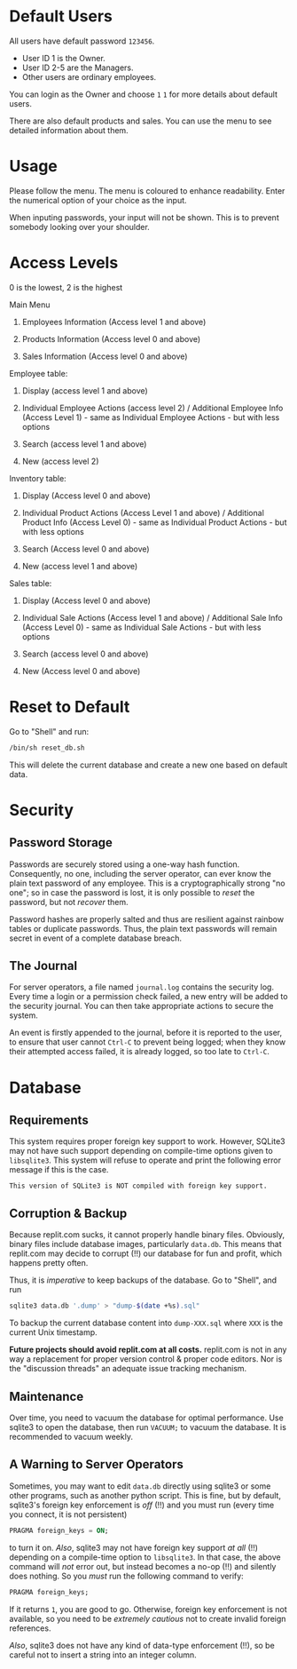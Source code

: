 # Default Users
All users have default password `123456`.

* User ID 1 is the Owner.
* User ID 2-5 are the Managers.
* Other users are ordinary employees.

You can login as the Owner and choose `1` `1` for more details about default users.

There are also default products and sales. You can use the menu to see detailed information about them.

# Usage
Please follow the menu. The menu is coloured to enhance readability. Enter the numerical option of your choice as the input.

When inputing passwords, your input will not be shown. This is to prevent somebody looking over your shoulder.

# Access Levels
0 is the lowest, 2 is the highest

Main Menu

  1. Employees Information (Access level 1 and above)
  
  2. Products Information (Access level 0 and above)

  3. Sales Information (Access level 0 and above)

Employee table:

  1. Display (access level 1 and above)

  2. Individual Employee Actions (access level 2) / Additional Employee Info (Access Level 1) - same as Individual Employee Actions - but with less options

  3. Search (access level 1 and above)

  4. New (access level 2)

Inventory table:

  1. Display (Access level 0 and above)

  2. Individual Product Actions (Access Level 1 and above) / Additional Product Info (Access Level 0) - same as Individual Product Actions - but with less options

  3. Search (Access level 0 and above)

  4. New (access level 1 and above)

Sales table:

  1. Display (Access level 0 and above) 

  2. Individual Sale Actions (Access level 1 and above) / Additional Sale Info (Access Level 0) - same as Individual Sale Actions - but with less options

  3. Search (access level 0 and above)

  4. New (Access level 0 and above)

# Reset to Default
Go to "Shell" and run:
```sh
/bin/sh reset_db.sh
```

This will delete the current database and create a new one based on default data.

# Security
## Password Storage
Passwords are securely stored using a one-way hash function. Consequently, no one, including the server operator, can ever know the plain text password of any employee. This is a cryptographically strong "no one"; so in case the password is lost, it is only possible to *reset* the password, but not *recover* them.

Password hashes are properly salted and thus are resilient against rainbow tables or duplicate passwords. Thus, the plain text passwords will remain secret in event of a complete database breach.

## The Journal
For server operators, a file named `journal.log` contains the security log. Every time a login or a permission check failed, a new entry will be added to the security journal. You can then take appropriate actions to secure the system.

An event is firstly appended to the journal, before it is reported to the user, to ensure that user cannot `Ctrl-C` to prevent being logged; when they know their attempted access failed, it is already logged, so too late to `Ctrl-C`.

# Database
## Requirements
This system requires proper foreign key support to work. However, SQLite3 may not have such support depending on compile-time options given to `libsqlite3`. This system will refuse to operate and print the following error message if this is the case.

```
This version of SQLite3 is NOT compiled with foreign key support.
```

## Corruption & Backup
Because replit.com sucks, it cannot properly handle binary files. Obviously, binary files include database images, particularly `data.db`. This means that replit.com may decide to corrupt (!!) our database for fun and profit, which happens pretty often.

Thus, it is *imperative* to keep backups of the database. Go to "Shell", and run

```sh
sqlite3 data.db '.dump' > "dump-$(date +%s).sql"
```

To backup the current database content into `dump-XXX.sql` where `XXX` is the current Unix timestamp.

**Future projects should avoid replit.com at all costs.** replit.com is not in any way a replacement for proper version control & proper code editors. Nor is the "discussion threads" an adequate issue tracking mechanism.

## Maintenance
Over time, you need to vacuum the database for optimal performance. Use sqlite3 to open the database, then run `VACUUM;` to vacuum the database. It is recommended to vacuum weekly.

## A Warning to Server Operators
Sometimes, you may want to edit `data.db` directly using sqlite3 or some other programs, such as another python script. This is fine, but by default, sqlite3's foreign key enforcement is *off* (!!) and you must run (every time you connect, it is not persistent)

```sql
PRAGMA foreign_keys = ON;
```

to turn it on. *Also*, sqlite3 may not have foreign key support *at all* (!!) depending on a compile-time option to `libsqlite3`. In that case, the above command will *not* error out, but instead becomes a no-op (!!) and silently does nothing. So you *must* run the following command to verify:

```sql
PRAGMA foreign_keys;
```

If it returns `1`, you are good to go. Otherwise, foreign key enforcement is not available, so you need to be *extremely cautious* not to create invalid foreign references.

*Also*, sqlite3 does not have any kind of data-type enforcement (!!), so be careful not to insert a string into an integer column.

